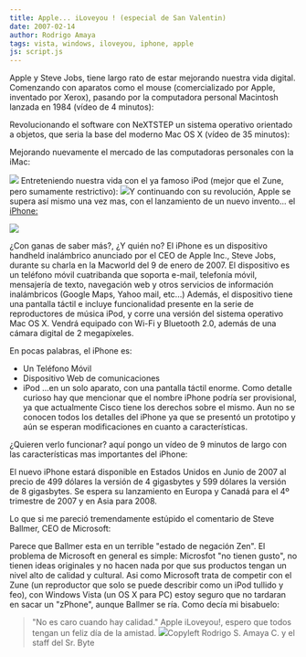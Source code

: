 ```yaml
---
title: Apple... iLoveyou ! (especial de San Valentin)
date: 2007-02-14
author: Rodrigo Amaya
tags: vista, windows, iloveyou, iphone, apple
js: script.js
---
```


Apple y Steve Jobs,
      tiene largo rato de estar mejorando nuestra vida digital. Comenzando con aparatos como el
      mouse (comercializado por Apple, inventado por Xerox), pasando por la computadora personal
      Macintosh lanzada en 1984 (vídeo de 4 minutos):

Revolucionando el software con
      NeXTSTEP un sistema operativo orientado a objetos, que seria la base del moderno Mac OS X
      (vídeo de 35 minutos):

Mejorando nuevamente el mercado de
      las computadoras personales con la iMac:

[![](http://bp0.blogger.com/_ayvorITawE4/RdOcH6SA95I/AAAAAAAAAGU/TLQeSTmuRVU/s400/SteveiMac.jpg)](http://bp0.blogger.com/_ayvorITawE4/RdOcH6SA95I/AAAAAAAAAGU/TLQeSTmuRVU/s1600-h/SteveiMac.jpg)
Entreteniendo nuestra vida con el ya famoso iPod (mejor que el Zune, pero sumamente
      restrictivo):
[![](http://bp3.blogger.com/_ayvorITawE4/RdOdLqSA97I/AAAAAAAAAGk/bMosdnNVBpA/s200/ipodu2.JPG)](http://bp3.blogger.com/_ayvorITawE4/RdOdLqSA97I/AAAAAAAAAGk/bMosdnNVBpA/s1600-h/ipodu2.JPG)Y continuando con
      su revolución, Apple se supera así mismo una vez mas, con el lanzamiento de un nuevo
      invento... el [iPhone:](http://www.apple.com/iphone/)

[![](http://bp3.blogger.com/_ayvorITawE4/RdOTiqSA94I/AAAAAAAAAGM/YOhh_id6O5M/s400/indexhero20070109.jpg)](http://bp3.blogger.com/_ayvorITawE4/RdOTiqSA94I/AAAAAAAAAGM/YOhh_id6O5M/s1600-h/indexhero20070109.jpg)

¿Con ganas de saber más?, ¿Y quién no?
El iPhone es un
      dispositivo handheld inalámbrico anunciado por el CEO de Apple Inc., Steve Jobs, durante su
      charla en la Macworld del 9 de enero de 2007. El dispositivo es un teléfono móvil cuatribanda
      que soporta e-mail, telefonía móvil, mensajería de texto, navegación web y otros servicios de
      información inalámbricos (Google Maps, Yahoo mail, etc...) Además, el dispositivo tiene una pantalla táctil e incluye funcionalidad
      presente en la serie de reproductores de música iPod, y corre una versión del sistema
      operativo Mac OS X. Vendrá equipado con Wi-Fi y Bluetooth 2.0, además de una cámara digital de
      2 megapíxeles.

En pocas palabras, el iPhone es:

- Un Teléfono Móvil
- Dispositivo Web de comunicaciones
- iPod
...en un solo
      aparato, con una pantalla táctil
      enorme.
Como detalle curioso hay que mencionar que el nombre iPhone podría
      ser provisional, ya que actualmente Cisco tiene los derechos sobre el mismo. Aun no se conocen
      todos los detalles del iPhone ya que se presentó un prototipo y aún se esperan modificaciones
      en cuanto a características.

¿Quieren verlo
      funcionar? aquí pongo un vídeo de 9 minutos de largo con las características mas importantes
      del iPhone:

El nuevo iPhone estará
      disponible en Estados Unidos en Junio de 2007 al precio de 499 dólares la versión de 4
      gigasbytes y 599 dólares la versión de 8 gigasbytes. Se espera su lanzamiento en Europa y
      Canadá para el 4º trimestre de 2007 y en Asia para 2008.

Lo que si me pareció tremendamente estúpido el comentario de Steve Ballmer,
      CEO de Microsoft:

Parece que Ballmer esta en un
      terrible "estado de negación Zen".
El problema de Microsoft en general es simple: Microsfot "no tienen gusto", no tienen
      ideas originales y no hacen nada por que sus productos tengan un nivel alto de calidad y
      cultural.
Asi como Microsoft trata de competir con el Zune (un reproductor que solo
      se puede describir como un iPod tullido y feo), con Windows Vista (un OS X para PC) estoy
      seguro que no tardaran en sacar un "zPhone", aunque Ballmer se ría.
Como decía mi
      bisabuelo:
> "No es
> caro cuando hay calidad."
Apple iLoveyou!, espero que todos
      tengan un feliz día de la amistad.
[![](http://bp3.blogger.com/_ayvorITawE4/RdRyNaSA98I/AAAAAAAAAG8/UhMnj-p_Ofs/s320/valentine_katamari.png)](http://bp3.blogger.com/_ayvorITawE4/RdRyNaSA98I/AAAAAAAAAG8/UhMnj-p_Ofs/s1600-h/valentine_katamari.png)Copyleft Rodrigo S. Amaya C. y el staff del Sr.
      Byte